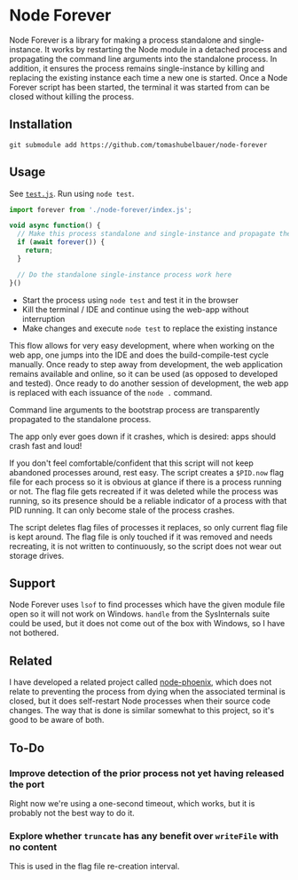 # Node Forever

Node Forever is a library for making a process standalone and single-instance.
It works by restarting the Node module in a detached process and propagating the
command line arguments into the standalone process. In addition, it ensures the
process remains single-instance by killing and replacing the existing instance
each time a new one is started. Once a Node Forever script has been started, the
terminal it was started from can be closed without killing the process.

## Installation

`git submodule add https://github.com/tomashubelbauer/node-forever`

## Usage

See [`test.js`](test.js). Run using `node test`.

```js
import forever from './node-forever/index.js';

void async function() {
  // Make this process standalone and single-instance and propagate the standard I/O
  if (await forever()) {
    return;
  }

  // Do the standalone single-instance process work here
}()
```

- Start the process using `node test` and test it in the browser
- Kill the terminal / IDE and continue using the web-app without interruption
- Make changes and execute `node test` to replace the existing instance

This flow allows for very easy development, where when working on the web app,
one jumps into the IDE and does the build-compile-test cycle manually. Once
ready to step away from development, the web application remains available and
online, so it can be used (as opposed to developed and tested). Once ready to
do another session of development, the web app is replaced with each issuance
of the `node .` command.

Command line arguments to the bootstrap process are transparently propagated to
the standalone process.

The app only ever goes down if it crashes, which is desired: apps should crash
fast and loud!

If you don't feel comfortable/confident that this script will not keep abandoned
processes around, rest easy. The script creates a `$PID.now` flag file for each
process so it is obvious at glance if there is a process running or not. The
flag file gets recreated if it was deleted while the process was running, so its
presence should be a reliable indicator of a process with that PID running. It
can only become stale of the process crashes.

The script deletes flag files of processes it replaces, so only current flag
file is kept around. The flag file is only touched if it was removed and needs
recreating, it is not written to continuously, so the script does not wear out
storage drives.

## Support

Node Forever uses `lsof` to find processes which have the given module file open
so it will not work on Windows. `handle` from the SysInternals suite could be
used, but it does not come out of the box with Windows, so I have not bothered.

## Related

I have developed a related project called [node-phoenix], which does not relate
to preventing the process from dying when the associated terminal is closed, but
it does self-restart Node processes when their source code changes. The way that
is done is similar somewhat to this project, so it's good to be aware of both.

[node-phoenix]: https://github.com/TomasHubelbauer/node-phoenix

## To-Do

### Improve detection of the prior process not yet having released the port

Right now we're using a one-second timeout, which works, but it is probably not
the best way to do it.

### Explore whether `truncate` has any benefit over `writeFile` with no content

This is used in the flag file re-creation interval.
